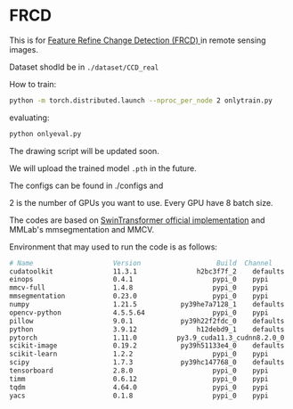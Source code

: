 # FRCD

This is for [Feature Refine Change Detection (FRCD) ](https://ieeexplore.ieee.org/document/10210603)in remote sensing images.

Dataset shodld be in ```./dataset/CCD_real```

How to train: 
```bash
python -m torch.distributed.launch --nproc_per_node 2 onlytrain.py
```

evaluating:
```bash
python onlyeval.py
```
The drawing script will be updated soon. 

We will upload the trained model ```.pth``` in the future. 

The configs can be found in ./configs and 

2 is the number of GPUs you want to use. Every GPU have 8 batch size.

The codes are based on [SwinTransformer official implementation](https://github.com/microsoft/Swin-Transformer) and MMLab's mmsegmentation and MMCV. 

Environment that may used to run the code is as follows:
```bash
# Name                    Version                   Build  Channel
cudatoolkit               11.3.1               h2bc3f7f_2    defaults
einops                    0.4.1                    pypi_0    pypi
mmcv-full                 1.4.8                    pypi_0    pypi
mmsegmentation            0.23.0                   pypi_0    pypi
numpy                     1.21.5           py39he7a7128_1    defaults
opencv-python             4.5.5.64                 pypi_0    pypi
pillow                    9.0.1            py39h22f2fdc_0    defaults
python                    3.9.12               h12debd9_1    defaults
pytorch                   1.11.0          py3.9_cuda11.3_cudnn8.2.0_0    pytorch
scikit-image              0.19.2           py39h51133e4_0    defaults
scikit-learn              1.2.2                    pypi_0    pypi
scipy                     1.7.3            py39hc147768_0    defaults
tensorboard               2.8.0                    pypi_0    pypi
timm                      0.6.12                   pypi_0    pypi
tqdm                      4.64.0                   pypi_0    pypi
yacs                      0.1.8                    pypi_0    pypi
```
